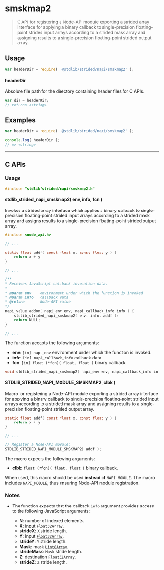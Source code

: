 <!--

@license Apache-2.0

Copyright (c) 2021 The Stdlib Authors.

Licensed under the Apache License, Version 2.0 (the "License");
you may not use this file except in compliance with the License.
You may obtain a copy of the License at

   http://www.apache.org/licenses/LICENSE-2.0

Unless required by applicable law or agreed to in writing, software
distributed under the License is distributed on an "AS IS" BASIS,
WITHOUT WARRANTIES OR CONDITIONS OF ANY KIND, either express or implied.
See the License for the specific language governing permissions and
limitations under the License.

-->

# smskmap2

> C API for registering a Node-API module exporting a strided array interface for applying a binary callback to single-precision floating-point strided input arrays according to a strided mask array and assigning results to a single-precision floating-point strided output array.

<!-- Section to include introductory text. Make sure to keep an empty line after the intro `section` element and another before the `/section` close. -->

<section class="intro">

</section>

<!-- /.intro -->

<!-- Package usage documentation. -->

<section class="usage">

## Usage

```javascript
var headerDir = require( '@stdlib/strided/napi/smskmap2' );
```

#### headerDir

Absolute file path for the directory containing header files for C APIs.

```javascript
var dir = headerDir;
// returns <string>
```

</section>

<!-- /.usage -->

<!-- Package usage notes. Make sure to keep an empty line after the `section` element and another before the `/section` close. -->

<section class="notes">

</section>

<!-- /.notes -->

<!-- Package usage examples. -->

<section class="examples">

## Examples

```javascript
var headerDir = require( '@stdlib/strided/napi/smskmap2' );

console.log( headerDir );
// => <string>
```

</section>

<!-- /.examples -->

<!-- C interface documentation. -->

* * *

<section class="c">

## C APIs

<!-- Section to include introductory text. Make sure to keep an empty line after the intro `section` element and another before the `/section` close. -->

<section class="intro">

</section>

<!-- /.intro -->

<!-- C usage documentation. -->

<section class="usage">

### Usage

```c
#include "stdlib/strided/napi/smskmap2.h"
```

#### stdlib_strided_napi_smskmap2( env, info, fcn )

Invokes a strided array interface which applies a binary callback to single-precision floating-point strided input arrays according to a strided mask array and assigns results to a single-precision floating-point strided output array.

```c
#include <node_api.h>

// ...

static float addf( const float x, const float y ) {
    return x + y;
}

// ...

/**
* Receives JavaScript callback invocation data.
*
* @param env    environment under which the function is invoked
* @param info   callback data
* @return       Node-API value
*/
napi_value addon( napi_env env, napi_callback_info info ) {
    stdlib_strided_napi_smskmap2( env, info, addf );
    return NULL;
}

// ...
```

The function accepts the following arguments:

-   **env**: `[in] napi_env` environment under which the function is invoked.
-   **info**: `[in] napi_callback_info` callback data.
-   **fcn**: `[in] float (*fcn)( float, float )` binary callback.

```c
void stdlib_strided_napi_smskmap2( napi_env env, napi_callback_info info, float (*fcn)( float, float ) );
```

#### STDLIB_STRIDED_NAPI_MODULE_SMSKMAP2( clbk )

Macro for registering a Node-API module exporting a strided array interface for applying a binary callback to single-precision floating-point strided input arrays according to a strided mask array and assigning results to a single-precision floating-point strided output array.

```c
static float addf( const float x, const float y ) {
    return x + y;
}

// ...

// Register a Node-API module:
STDLIB_STRIDED_NAPI_MODULE_SMSKMAP2( addf );
```

The macro expects the following arguments:

-   **clbk**: `float (*fcn)( float, float )` binary callback.

When used, this macro should be used **instead of** `NAPI_MODULE`. The macro includes `NAPI_MODULE`, thus ensuring Node-API module registration.

</section>

<!-- /.usage -->

<!-- C API usage notes. Make sure to keep an empty line after the `section` element and another before the `/section` close. -->

<section class="notes">

### Notes

-   The function expects that the callback `info` argument provides access to the following JavaScript arguments:

    -   **N**: number of indexed elements.
    -   **X**: input [`Float32Array`][@stdlib/array/float32].
    -   **strideX**: `X` stride length.
    -   **Y**: input [`Float32Array`][@stdlib/array/float32].
    -   **strideY**: `Y` stride length.
    -   **Mask**: mask [`Uint8Array`][@stdlib/array/uint8].
    -   **strideMask**: `Mask` stride length.
    -   **Z**: destination [`Float32Array`][@stdlib/array/float32].
    -   **strideZ**: `Z` stride length.

</section>

<!-- /.notes -->

<!-- C API usage examples. -->

<section class="examples">

</section>

<!-- /.examples -->

</section>

<!-- /.c -->

<!-- Section to include cited references. If references are included, add a horizontal rule *before* the section. Make sure to keep an empty line after the `section` element and another before the `/section` close. -->

<section class="references">

</section>

<!-- /.references -->

<!-- Section for related `stdlib` packages. Do not manually edit this section, as it is automatically populated. -->

<section class="related">

</section>

<!-- /.related -->

<!-- Section for all links. Make sure to keep an empty line after the `section` element and another before the `/section` close. -->

<section class="links">

[@stdlib/array/float32]: https://github.com/stdlib-js/stdlib/tree/develop/lib/node_modules/%40stdlib/array/float32

[@stdlib/array/uint8]: https://github.com/stdlib-js/stdlib/tree/develop/lib/node_modules/%40stdlib/array/uint8

</section>

<!-- /.links -->
